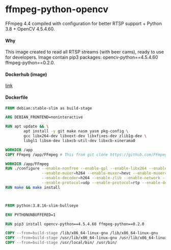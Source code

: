 # ffmpeg-python-opencv
FFmpeg 4.4 compiled with configuration for better RTSP support + Python 3.8 + OpenCV 4.5.4.60.

#### Why

This image created to read all RTSP streams (with beer cams), ready to use for developers.
Image contain pip3 packages: opencv-python==4.5.4.60 ffmpeg-python==0.2.0.

#### Dockerhub (image)
[link](https://hub.docker.com/r/haoshand/ffmpeg-python)

#### Dockerfile
```Dockerfile
FROM debian:stable-slim as build-stage

ARG DEBIAN_FRONTEND=noninteractive

RUN apt update && \
        apt install -y git make nasm yasm pkg-config \
        gcc libx264-dev libxext-dev libxfixes-dev zlib1g-dev \
        libgl1 libsm-dev libxcb-util-dev libxcb-xinerama0

WORKDIR /app
COPY FFmpeg /app/FFmpeg # This from git clone https://github.com/FFmpeg/FFmpeg -b release/4.4

WORKDIR /app/FFmpeg
RUN ./configure --enable-nonfree --enable-gpl --enable-libx264 --enable-muxer=mpeg2video \
                --enable-muxer=h264 --enable-muxer=hevc --enable-muxer=mp4 --enable-decoder=hevc \
                --enable-decoder=h264 --enable-zlib --enable-network --enable-protocol=tcp \
                --enable-protocol=udp --enable-protocol=rtp --enable-demuxer=rtsp --enable-libxcb
RUN make && make install



FROM python:3.8.16-slim-bullseye

ENV PYTHONUNBUFFERED=1

RUN pip3 install opencv-python==4.5.4.60 ffmpeg-python==0.2.0

COPY --from=build-stage /lib/x86_64-linux-gnu /lib/x86_64-linux-gnu
COPY --from=build-stage /usr/lib/x86_64-linux-gnu /usr/lib/x86_64-linux-gnu
COPY --from=build-stage /usr/local/bin/ /usr/bin/
```
